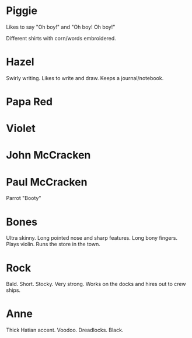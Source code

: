 # Piggie

Likes to say "Oh boy!" and "Oh boy! Oh boy!"

Different shirts with corn/words embroidered.

# Hazel

Swirly writing. Likes to write and draw. Keeps a journal/notebook.

# Papa Red

# Violet

# John McCracken

# Paul McCracken

Parrot "Booty"

# Bones

Ultra skinny. Long pointed nose and sharp features. Long bony fingers. Plays violin. Runs the store
in the town.

# Rock

Bald. Short. Stocky. Very strong. Works on the docks and hires out to crew ships.

# Anne

Thick Hatian accent. Voodoo. Dreadlocks. Black.

